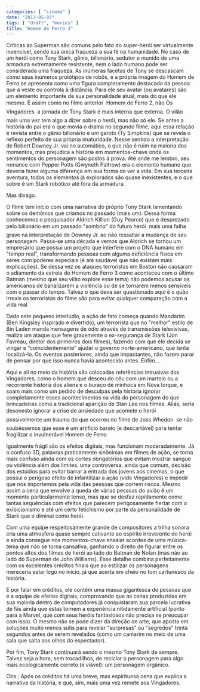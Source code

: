 ```yaml
---
categories: [ "cinema" ]
date: "2013-05-03"
tags: [ "draft", "movies" ]
title: "Homem de Ferro 3"
---
```

Críticas ao Superman são comuns pelo fato do super-herói ser
virtualmente invencível, sendo sua única fraqueza a sua fé na
humanidade. No caso de um herói como Tony Stark, gênio, bilionário,
sedutor e munido de uma armadura extremamente resistente, nem o lado
humano pode ser considerada uma fraqueza. As inúmeras facetas de Tony se
descascam como seus inúmeros protótipos de robôs, e a própria imagem
do Homem de Ferro se apresenta como uma figura completamente destacada
da pessoa que a veste ou controla à distância. Para ele seu avatar
(ou avatares) são um elemento importante de sua personalidade atual,
mais do que ele mesmo. E assim como no filme anterior  Homem de Ferro
2, não Os Vingadores  a jornada de Tony Stark é mais interna que
externa. O vilão mais uma vez tem algo a dizer sobre o herói, mas não
só ele. Se antes a história do pai era o que movia o drama no segundo
filme, aqui essa relação é revista entre o gênio bilionário e um
garoto (Ty Simpkins) que se revela o reflexo perfeito de sua própria
imaturidade. Nesse sentido a interpretação de Robert Downey Jr. vai no
automático, o que não é ruim na maioria dos momentos, mas prejudica a
história em momentos-chave onde os sentimentos do personagem são postos
à prova. Até onde me lembro, seu romance com Pepper Potts (Gwyneth
Paltrow) era o elemento humano que deveria fazer alguma diferença em
sua forma de ver a vida. Em sua terceira aventura, todos os elementos já
explorados são quase inexistentes, e o que sobre é um Stark robótico
até fora da armadura.

Mas divago.

O filme tem início com uma narrativa do próprio Tony Stark lamentando
sobre os demônios que criamos no passado (mais um). Dessa forma
conhecemos o pesquisador Aldrich Killian (Guy Pearce) que é desprezado
pelo bilionário em um passado "sombrio" do futuro herói  mais uma
falha grave na interpretação de Downey Jr. ao não ressaltar a mudança
de seu personagem. Passa-se uma década e vemos que Aldrich se tornou
um empresário que possui um projeto que interfere com o DNA humano em
"tempo real", transformando pessoas com alguma deficiência física em
seres com poderes especiais (é até saudável que não existam mais
explicações). Se dessa vez os ataques terroristas em Boston não
causaram o adiamento da estreia de Homem de Ferro 3 como aconteceu com
o último Batman (mesmo que seu vilão explore esse tema) não podemos
acusar os americanos de banalizarem a violência ou de se tornarem menos
sensíveis com o passar do tempo. Talvez o que deva ser questionado aqui
é o quão irreais os terroristas do filme são para evitar qualquer
comparação com a vida real.

Dado este pequeno interlúdio, a ação de fato começa quando Mandarim
(Ben Kingsley inspirado e divertido), um terrorista que no "melhor"
estilo de Bin Laden manda mensagens de ódio através de transmissões
televisivas, realiza um ataque que fere gravemente o ex-segurança
de Stark (Jon Favreau, diretor dos primeiros dois filmes), fazendo
com que ele decida se vingar e "coincidentemente" ajudar o governo
norte-americano, que tenta localizá-lo. Os eventos posteriores, ainda
que impactantes, não fazem parar de pensar por que isso nunca havia
acontecido antes. Enfim...

Aqui e ali no meio da história são colocadas referências intrusivas
dos Vingadores, como o homem que desceu do céu com um martelo ou a
recorrente história dos aliens e o buraco de minhoca em Nova Iorque, e
soam mais como um pedido de desculpas pela história ignorar completamente
esses acontecimentos na vida do personagem do que brincadeiras como a
tradicional aparição de Stan Lee nos filmes. Aliás, seria desonesto
ignorar a crise de ansiedade que acomete o herói  possivelmente um
trauma do que ocorreu no filme de Joss Whedon  se não soubéssemos
que esse é um artifício barato (e descartável) para tentar fragilizar
o invulnerável Homem de Ferro.

Igualmente frágil são os efeitos digitais, mas funcionam
moderadamente. Já o confuso 3D, palavras praticamente sinônimas
em filmes de ação, se torna mais confuso ainda com os cortes
obrigatórios que evitam mostrar sangue ou violência além dos limites,
uma controversa, ainda que comum, decisão dos estúdios para evitar
barrar a entrada dos jovens aos cinemas, o que possui o perigoso efeito
de infantilizar a ação (vide Vingadores) e impedir que nos importemos
pela vida das pessoas que correm riscos. Mesmo assim a cena que envolve a
queda de várias pessoas do avião é um momento particularmente tenso,
mas que se desfaz rapidamente como tantas sequências com efeitos
que parecem perigosamente flertar com o exibicionismo e até um certo
fetichismo por parte da personalidade de Stark que o diminui como herói.

Com uma equipe respeitosamente grande de compositores a trilha sonora
cria uma atmosfera quase sempre cativante ao espírito irreverente
do herói e ainda consegue nos momentos-chave ensaiar acordes de uma
música-tema que não se torna cansativa, ganhando o direito de figurar
entre os pontos altos dos filmes de herói ao lado do Batman de Nolan
(mas não ao lado do Superman de John Williams). Esse detalhe combina
perfeitamente com os excelentes créditos finais que ao estilizar os
personagens mereceria estar logo no início, já que acerta em cheio no
tom cartunesco da história.

E por falar em créditos, ele contém uma massa gigantesca de pessoas que
é a equipe de efeitos digitais, comprovando que as cenas produzidas em
sua maioria dentro de computadores já conquistaram sua parcela lucrativa
de fãs ainda que estas tornem a experiência nitidamente artificial
(ponto para a Marvel, que com seus heróis fantasiosos não precisa se
preocupar com isso). O mesmo não se pode dizer da direção de arte,
que aposta em soluções muito menos sutis para revelar "surpresas" ou
"segredos" trinta segundos antes de serem revelados (como um camarim no
meio de uma sala que salta aos olhos do espectador).

Por fim, Tony Stark continuará sendo o mesmo Tony Stark de sempre. Talvez
seja a hora, sem trocadilhos, de reciclar o personagem para algo mais
ecologicamente correto (e viável): um personagem orgânico.

Obs.: Após os créditos há uma breve, mas espirituosa cena que explica
a narrativa da história, e que, sim, mais uma vez remete aos Vingadores.

